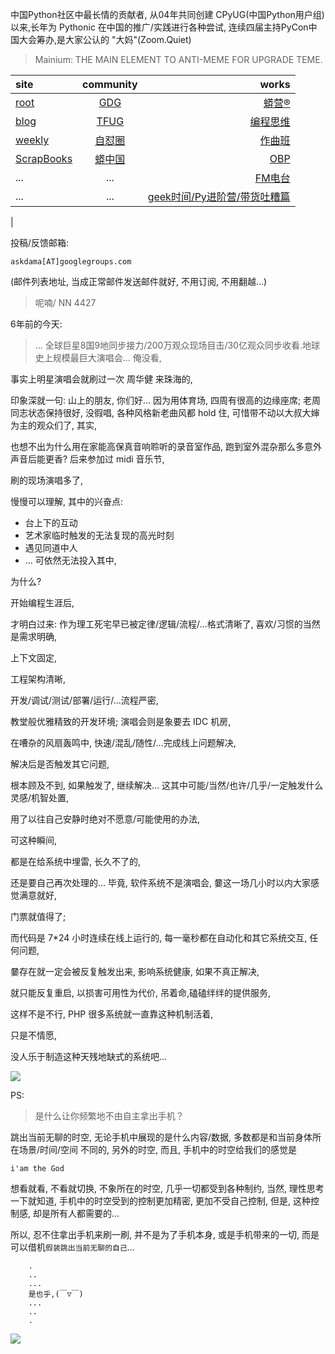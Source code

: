 中国Python社区中最长情的贡献者, 从04年共同创建 CPyUG(中国Python用户组)以来,长年为 Pythonic 在中国的推广/实践进行各种尝试, 连续四届主持PyCon中国大会筹办,是大家公认的 "大妈"(Zoom.Quiet)

> Mainium: THE MAIN ELEMENT TO ANTI-MEME FOR UPGRADE TEME.

| site | community | works |
| :-----| :----: | ----: |
| [root](http://zoomquiet.io/) | [GDG](https://blog.zhgdg.org/) | [蟒营®](https://doc.101.camp/) |
| [blog](https://blog.zoomquiet.io/pages/zoomquiet.html) | [TFUG](http://zh.tfug.world/) | [编程思维](https://py.101.camp/) |
| [weekly](http://weekly.pychina.org/) | [自怼圈](https://du.101.camp/) | [作曲班](https://mu.101.camp/) |
| [ScrapBooks](https://zoomquiet.io/collection.html) | [蟒中国](https://pychina.org/) | [OBP](https://zoomquiet.io/obp/index.html) |
| ... | ... | [FM电台](https://fm.101.camp/) |
| ... | ... | [geek时间/Py进阶营/带货吐糟篇](https://fm.101.camp/2020/geek2py-dama.html) 
 |


投稿/反馈邮箱:

    askdama[AT]googlegroups.com

(邮件列表地址, 
当成正常邮件发送邮件就好, 不用订阅, 不用翻越...)

> 呢喃/ NN 4427



6年前的今天:

> ... 全球巨星8国9地同步接力/200万观众现场目击/30亿观众同步收看.地球史上规模最巨大演唱会...
俺没看,

事实上明星演唱会就刷过一次 周华健 来珠海的,

印象深就一句: 山上的朋友, 你们好...
因为用体育场,
四周有很高的边缘座席;
老周同志状态保持很好,
没徦唱,
各种风格新老曲风都 hold 住,
可惜带不动以大叔大婶为主的观众们了,
其实,

也想不出为什么用在家能高保真音响聆听的录音室作品,
跑到室外混杂那么多意外声音后能更香?
后来参加过 midi 音乐节,

刷的现场演唱多了,

慢慢可以理解,
其中的兴奋点:

+ 台上下的互动
+ 艺术家临时触发的无法复现的高光时刻
+ 遇见同道中人
+ ...
可依然无法投入其中,

为什么?

开始编程生涯后,

才明白过来:
作为理工死宅早已被定律/逻辑/流程/...格式清晰了,
喜欢/习惯的当然是需求明确,

上下文固定,

工程架构清晰,

开发/调试/测试/部署/运行/...流程严密,

教堂般优雅精致的开发环境;
演唱会则是象要去 IDC 机房,

在嘈杂的风扇轰鸣中,
快速/混乱/随性/...完成线上问题解决,

解决后是否触发其它问题, 

根本顾及不到,
如果触发了,
继续解决...
这其中可能/当然/也许/几乎/一定触发什么灵感/机智处置,

用了以往自己安静时绝对不愿意/可能使用的办法,

可这种瞬间, 

都是在给系统中埋雷,
长久不了的,

还是要自己再次处理的...
毕竟,
软件系统不是演唱会,
嘦这一场几小时以内大家感觉满意就好,

门票就值得了;

而代码是 7*24 小时连续在线上运行的,
每一毫秒都在自动化和其它系统交互,
任何问题,

嘦存在就一定会被反复触发出来,
影响系统健康,
如果不真正解决,

就只能反复重启,
以损害可用性为代价,
吊着命,磕磕绊绊的提供服务,

这样不是不行,
PHP 很多系统就一直靠这种机制活着,

只是不情愿,

没人乐于制造这种天残地缺式的系统吧...



![](http://ydlj.zoomquiet.top/ipic/2021-07-01-zq42-today-card-2107.002.png)

PS:
> 是什么让你频繁地不由自主拿出手机？

跳出当前无聊的时空,
无论手机中展现的是什么内容/数据,
多数都是和当前身体所在场景/时间/空间 不同的,
另外的时空,
而且, 手机中的时空给我们的感觉是

    i'am the God

想看就看, 不看就切换,
不象所在的时空, 几乎一切都受到各种制约,
当然,
理性思考一下就知道,
手机中的时空受到的控制更加精密, 更加不受自己控制,
但是, 这种控制感,
却是所有人都需要的...

所以, 
忍不住拿出手机来刷一刷,
并不是为了手机本身, 或是手机带来的一切,
而是可以借机`假装跳出当前无聊的自己`...



```
    .
    ..
    ...
    是也乎,(￣▽￣)
    ...
    ..
    .
```


![](http://ydlj.zoomquiet.top/ipic/2021-04-30-210411DU21.4zip.jpg)

